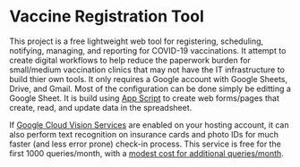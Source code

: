 # Vaccine Registration Tool

This project is a free lightweight web tool for registering, scheduling, notifying, managing, and reporting for COVID-19 vaccinations. It attempt to create digital workflows to help reduce the paperwork burden for small/medium vaccination clinics that may not have the IT infrastructure to build thier own tools.  It only requires a Google account with Google Sheets, Drive, and Gmail.  Most of the configuration can be done simply be editting a Google Sheet. It is build using [App Script](https://developers.google.com/apps-script) to create web forms/pages that create, read, and update data in the spreadsheet. 

If [Google Cloud Vision Services](https://cloud.google.com/vision) are enabled on your hosting account, it can also perform text recognition on insurance cards and photo IDs for much faster (and less error prone) check-in process.  This service is free for the first 1000 queries/month, with a [modest cost for additional queries/month](https://cloud.google.com/vision/pricing).
